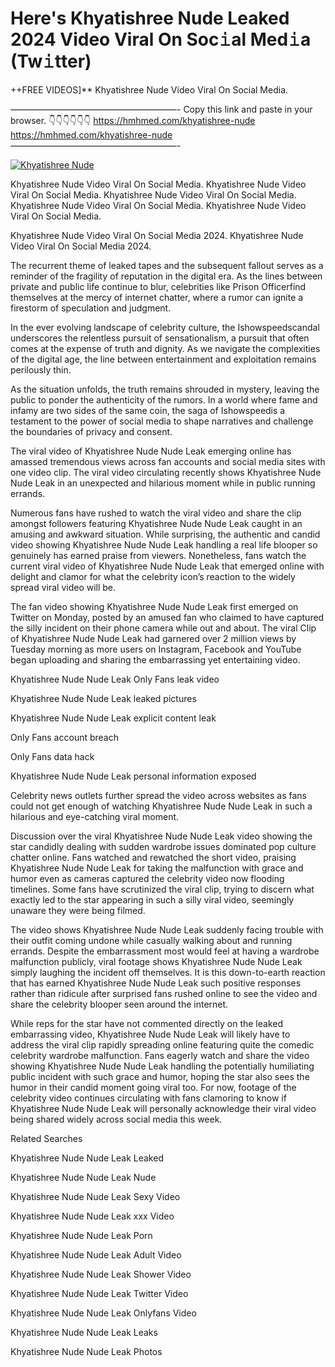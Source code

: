 # Here's Khyatishree Nude Leaked 2024 Video Viral On Soc𝚒al Med𝚒a (Tw𝚒tter)

++FREE VIDEOS]** Khyatishree Nude Video Viral On Social Media.

———————————————————-
Copy this link and paste in your browser.
👇👇👇👇👇👇
https://hmhmed.com/khyatishree-nude
https://hmhmed.com/khyatishree-nude
———————————————————-

[![Khyatishree Nude](https://i.imgur.com/dJHk4Zq.gif)](https://hmhmed.com/khyatishree-nude)

Khyatishree Nude Video Viral On Social Media. Khyatishree Nude Video Viral On Social Media. Khyatishree Nude Video Viral On Social Media. Khyatishree Nude Video Viral On Social Media. Khyatishree Nude Video Viral On Social Media.

Khyatishree Nude Video Viral On Social Media 2024. Khyatishree Nude Video Viral On Social Media 2024.

The recurrent theme of leaked tapes and the subsequent fallout serves as a reminder of the fragility of reputation in the digital era. As the lines between private and public life continue to blur, celebrities like Prison Officerfind themselves at the mercy of internet chatter, where a rumor can ignite a firestorm of speculation and judgment.

In the ever evolving landscape of celebrity culture, the Ishowspeedscandal underscores the relentless pursuit of sensationalism, a pursuit that often comes at the expense of truth and dignity. As we navigate the complexities of the digital age, the line between entertainment and exploitation remains perilously thin.

As the situation unfolds, the truth remains shrouded in mystery, leaving the public to ponder the authenticity of the rumors. In a world where fame and infamy are two sides of the same coin, the saga of Ishowspeedis a testament to the power of social media to shape narratives and challenge the boundaries of privacy and consent.

The viral video of Khyatishree Nude Nude Leak emerging online has amassed tremendous views across fan accounts and social media sites with one video clip. The viral video circulating recently shows Khyatishree Nude Nude Leak in an unexpected and hilarious moment while in public running errands.

Numerous fans have rushed to watch the viral video and share the clip amongst followers featuring Khyatishree Nude Nude Leak caught in an amusing and awkward situation. While surprising, the authentic and candid video showing Khyatishree Nude Nude Leak handling a real life blooper so genuinely has earned praise from viewers. Nonetheless, fans watch the current viral video of Khyatishree Nude Nude Leak that emerged online with delight and clamor for what the celebrity icon’s reaction to the widely spread viral video will be.

The fan video showing Khyatishree Nude Nude Leak first emerged on Twitter on Monday, posted by an amused fan who claimed to have captured the silly incident on their phone camera while out and about. The viral Clip of Khyatishree Nude Nude Leak had garnered over 2 million views by Tuesday morning as more users on Instagram, Facebook and YouTube began uploading and sharing the embarrassing yet entertaining video.

Khyatishree Nude Nude Leak Only Fans leak video

Khyatishree Nude Nude Leak leaked pictures

Khyatishree Nude Nude Leak explicit content leak

Only Fans account breach

Only Fans data hack

Khyatishree Nude Nude Leak personal information exposed

Celebrity news outlets further spread the video across websites as fans could not get enough of watching Khyatishree Nude Nude Leak in such a hilarious and eye-catching viral moment.

Discussion over the viral Khyatishree Nude Nude Leak video showing the star candidly dealing with sudden wardrobe issues dominated pop culture chatter online. Fans watched and rewatched the short video, praising Khyatishree Nude Nude Leak for taking the malfunction with grace and humor even as cameras captured the celebrity video now flooding timelines. Some fans have scrutinized the viral clip, trying to discern what exactly led to the star appearing in such a silly viral video, seemingly unaware they were being filmed.

The video shows Khyatishree Nude Nude Leak suddenly facing trouble with their outfit coming undone while casually walking about and running errands. Despite the embarrassment most would feel at having a wardrobe malfunction publicly, viral footage shows Khyatishree Nude Nude Leak simply laughing the incident off themselves. It is this down-to-earth reaction that has earned Khyatishree Nude Nude Leak such positive responses rather than ridicule after surprised fans rushed online to see the video and share the celebrity blooper seen around the internet.

While reps for the star have not commented directly on the leaked embarrassing video, Khyatishree Nude Nude Leak will likely have to address the viral clip rapidly spreading online featuring quite the comedic celebrity wardrobe malfunction. Fans eagerly watch and share the video showing Khyatishree Nude Nude Leak handling the potentially humiliating public incident with such grace and humor, hoping the star also sees the humor in their candid moment going viral too. For now, footage of the celebrity video continues circulating with fans clamoring to know if Khyatishree Nude Nude Leak will personally acknowledge their viral video being shared widely across social media this week.

Related Searches

Khyatishree Nude Nude Leak Leaked

Khyatishree Nude Nude Leak Nude

Khyatishree Nude Nude Leak Sexy Video

Khyatishree Nude Nude Leak xxx Video

Khyatishree Nude Nude Leak Porn

Khyatishree Nude Nude Leak Adult Video

Khyatishree Nude Nude Leak Shower Video

Khyatishree Nude Nude Leak Twitter Video

Khyatishree Nude Nude Leak Onlyfans Video

Khyatishree Nude Nude Leak Leaks

Khyatishree Nude Nude Leak Photos